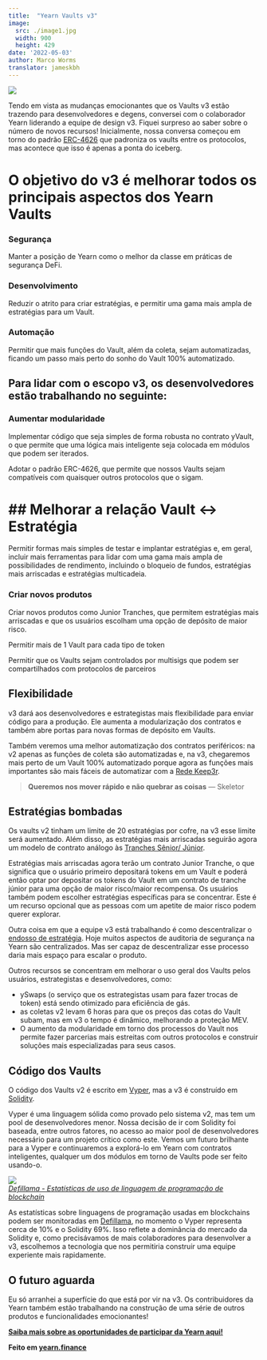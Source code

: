 ```yaml
---
title:  "Yearn Vaults v3"
image:
  src: ./image1.jpg
  width: 900
  height: 429
date: '2022-05-03'
author: Marco Worms
translator: jameskbh 
---
```


![](./image1.jpg?w=900&h=429)

Tendo em vista as mudanças emocionantes que os Vaults v3 estão trazendo para desenvolvedores e degens, conversei com o colaborador Yearn liderando a equipe de design v3. Fiquei surpreso ao saber sobre o número de novos recursos! Inicialmente, nossa conversa começou em torno do padrão [ERC-4626](https://twitter.com/iearnfinance/status/1511444220850184197) que padroniza os vaults entre os protocolos, mas acontece que isso é apenas a ponta do iceberg.

# O objetivo do v3 é melhorar todos os principais aspectos dos Yearn Vaults

### Segurança

Manter a posição de Yearn como o melhor da classe em práticas de segurança DeFi.

### Desenvolvimento

Reduzir o atrito para criar estratégias, e permitir uma gama mais ampla de estratégias para um Vault.

### Automação

Permitir que mais funções do Vault, além da coleta, sejam automatizadas, ficando um passo mais perto do sonho do Vault 100% automatizado.

## Para lidar com o escopo v3, os desenvolvedores estão trabalhando no seguinte:

### Aumentar modularidade

Implementar código que seja simples de forma robusta no contrato yVault, o que permite que uma lógica mais inteligente seja colocada em módulos que podem ser iterados.

Adotar o padrão ERC-4626, que permite que nossos Vaults sejam compatíveis com quaisquer outros protocolos que o sigam.

# ## Melhorar a relação Vault <-> Estratégia

Permitir formas mais simples de testar e implantar estratégias e, em geral, incluir mais ferramentas para lidar com uma gama mais ampla de possibilidades de rendimento, incluindo o bloqueio de fundos, estratégias mais arriscadas e estratégias multicadeia.

### Criar novos produtos

Criar novos produtos como Junior Tranches, que permitem estratégias mais arriscadas e que os usuários escolham uma opção de depósito de maior risco.

Permitir mais de 1 Vault para cada tipo de token

Permitir que os Vaults sejam controlados por multisigs que podem ser compartilhados com protocolos de parceiros

## Flexibilidade

v3 dará aos desenvolvedores e estrategistas mais flexibilidade para enviar código para a produção. Ele aumenta a modularização dos contratos e também abre portas para novas formas de depósito em Vaults.

Também veremos uma melhor automatização dos contratos periféricos: na v2 apenas as funções de coleta são automatizadas e, na v3, chegaremos mais perto de um Vault 100% automatizado porque agora as funções mais importantes são mais fáceis de automatizar com a [Rede Keep3r](https://keep3r.network/).

> **Queremos nos mover rápido e não quebrar as coisas** — Skeletor

## Estratégias bombadas

Os vaults v2 tinham um limite de 20 estratégias por cofre, na v3 esse limite será aumentado. Além disso, as estratégias mais arriscadas seguirão agora um modelo de contrato análogo às [Tranches Sênior/ Júnior](https://corporatefinanceinstitute.com/resources/knowledge/finance/junior-tranche-debt/).

Estratégias mais arriscadas agora terão um contrato Junior Tranche, o que significa que o usuário primeiro depositará tokens em um Vault e poderá então optar por depositar os tokens do Vault em um contrato de tranche júnior para uma opção de maior risco/maior recompensa. Os usuários também podem escolher estratégias específicas para se concentrar. Este é um recurso opcional que as pessoas com um apetite de maior risco podem querer explorar.

Outra coisa em que a equipe v3 está trabalhando é como descentralizar o [endosso de estratégia](https://medium.com/iearn/how-new-yearn-vault-strategies-are-endorsed-8c0e0870790d). Hoje muitos aspectos de auditoria de segurança na Yearn são centralizados. Mas ser capaz de descentralizar esse processo daria mais espaço para escalar o produto.

Outros recursos se concentram em melhorar o uso geral dos Vaults pelos usuários, estrategistas e desenvolvedores, como:

- ySwaps (o serviço que os estrategistas usam para fazer trocas de token) está sendo otimizado para eficiência de gás.
- as coletas v2 levam 6 horas para que os preços das cotas do Vault subam, mas em v3 o tempo é dinâmico, melhorando a proteção MEV.
- O aumento da modularidade em torno dos processos do Vault nos permite fazer parcerias mais estreitas com outros protocolos e construir soluções mais especializadas para seus casos.

## Código dos Vaults
O código dos Vaults v2 é escrito em [Vyper](https://vyper.readthedocs.io/en/stable/), mas a v3 é construído em [Solidity](https://docs.soliditylang.org/en/v0.8.13/).

Vyper é uma linguagem sólida como provado pelo sistema v2, mas tem um pool de desenvolvedores menor. Nossa decisão de ir com Solidity foi baseada, entre outros fatores, no acesso ao maior pool de desenvolvedores necessário para um projeto crítico como este. Vemos um futuro brilhante para a Vyper e continuaremos a explorá-lo em Yearn com contratos inteligentes, qualquer um dos módulos em torno de Vaults pode ser feito usando-o.

![](./image2.jpg?w=900&h=253)\
*[Defillama - Estatísticas de uso de linguagem de programação de blockchain](https://defillama.com/languages)*

As estatísticas sobre linguagens de programação usadas em blockchains podem ser monitoradas em [Defillama](https://defillama.com/languages), no momento o Vyper representa cerca de 10% e o Solidity 69%. Isso reflete a dominância do mercado da Solidity e, como precisávamos de mais colaboradores para desenvolver a v3, escolhemos a tecnologia que nos permitiria construir uma equipe experiente mais rapidamente.

## O futuro aguarda

Eu só arranhei a superfície do que está por vir na v3. Os contribuidores da Yearn também estão trabalhando na construção de uma série de outros produtos e funcionalidades emocionantes! 

**[Saiba mais sobre as oportunidades de participar da Yearn aqui!](https://yearnfinance.notion.site/Join-Us-3e9c95b9bd7846a18c0f1cbe6ab05eda)**

**Feito em [yearn.finance](https://yearn.finance/#/portfolio)**
